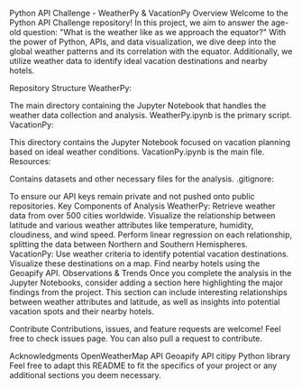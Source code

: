 Python API Challenge - WeatherPy & VacationPy
Overview
Welcome to the Python API Challenge repository! In this project, we aim to answer the age-old question: "What is the weather like as we approach the equator?" With the power of Python, APIs, and data visualization, we dive deep into the global weather patterns and its correlation with the equator. Additionally, we utilize weather data to identify ideal vacation destinations and nearby hotels.

Repository Structure
WeatherPy:

The main directory containing the Jupyter Notebook that handles the weather data collection and analysis. WeatherPy.ipynb is the primary script.
VacationPy:

This directory contains the Jupyter Notebook focused on vacation planning based on ideal weather conditions. VacationPy.ipynb is the main file.
Resources:

Contains datasets and other necessary files for the analysis.
.gitignore:

To ensure our API keys remain private and not pushed onto public repositories.
Key Components of Analysis
WeatherPy:
Retrieve weather data from over 500 cities worldwide.
Visualize the relationship between latitude and various weather attributes like temperature, humidity, cloudiness, and wind speed.
Perform linear regression on each relationship, splitting the data between Northern and Southern Hemispheres.
VacationPy:
Use weather criteria to identify potential vacation destinations.
Visualize these destinations on a map.
Find nearby hotels using the Geoapify API.
Observations & Trends
Once you complete the analysis in the Jupyter Notebooks, consider adding a section here highlighting the major findings from the project. This section can include interesting relationships between weather attributes and latitude, as well as insights into potential vacation spots and their nearby hotels.

Contribute
Contributions, issues, and feature requests are welcome! Feel free to check issues page. You can also pull a request to contribute.

Acknowledgments
OpenWeatherMap API
Geoapify API
citipy Python library
Feel free to adapt this README to fit the specifics of your project or any additional sections you deem necessary.





